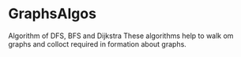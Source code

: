 # GraphsAlgos
Algorithm of DFS, BFS and Dijkstra
These algorithms help to walk om graphs and colloct required in formation about graphs.
